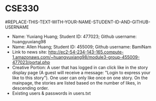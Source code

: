 # CSE330
#REPLACE-THIS-TEXT-WITH-YOUR-NAME-STUDENT-ID-AND-GITHUB-USERNAME
- Name: Yuxiang Huang; Student ID: 477023; Github username: huangyuxiang98
- Name: Allen Huang; Student ID: 455009; Github username: BamiNam
- Link to news site: http://ec2-54-234-143-165.compute-1.amazonaws.com/~huangyuxiang98/module3-group-455009-477023/portal.php
- Creative Portion: A user that has logged in can click like in the story display page (A guest will receive a message: "Login to express your like to this story"). One user can only like once on one story. On the mainpage, the stories are listed based on the number of likes, in descending order.
- Existing users & passwords in users.txt
